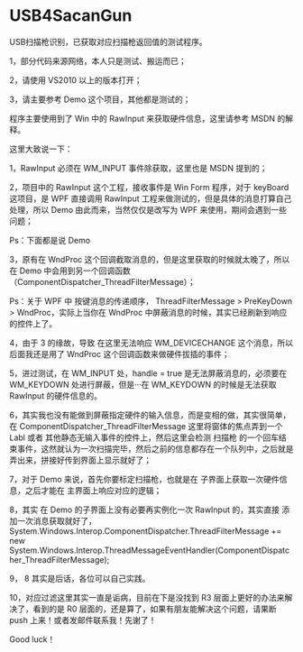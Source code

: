 USB4SacanGun
============

USB扫描枪识别，已获取对应扫描枪返回值的测试程序。

1，部分代码来源网络，本人只是测试、搬运而已；

2，请使用 VS2010 以上的版本打开；

3，请主要参考 Demo 这个项目，其他都是测试的；

程序主要使用到了 Win 中的 RawInput 来获取硬件信息，这里请参考 MSDN 的解释。

这里大致说一下：

1，RawInput 必须在 WM_INPUT 事件除获取，这里也是 MSDN 提到的；

2，项目中的 RawInput 这个工程，接收事件是 Win Form 程序，对于 keyBoard 这项目，是 WPF 直接调用 RawInput 工程来做测试的，但是具体的消息打算自己处理，所以 Demo 由此而来，当然仅仅是改写为 WPF 来使用，期间会遇到一些问题；

Ps：下面都是说 Demo

3，原有在 WndProc 这个回调截取消息的，但是这里获取的时候就太晚了，所以在 Demo 中会用到另一个回调函数（ComponentDispatcher_ThreadFilterMessage）；

Ps：关于 WPF 中 按键消息的传递顺序， ThreadFilterMessage > PreKeyDown > WndProc，实际上当你在 WndProc 中屏蔽消息的时候，其实已经刷新到响应的控件上了。

4，由于 3 的缘故，导致 在这里无法响应 WM_DEVICECHANGE 这个消息，所以后面我还是用了 WndProc 这个回调函数来做硬件拔插的事件；

5，进过测试，在 WM_INPUT 处，handle = true 是无法屏蔽消息的，必须要在 WM_KEYDOWN 处进行屏蔽，但是···在 WM_KEYDOWN 的时候是无法获取 RawInput 的硬件信息的。

6，其实我也没有能做到屏蔽指定硬件的输入信息，而是变相的做，其实很简单，在 ComponentDispatcher_ThreadFilterMessage 这里将窗体的焦点弄到一个 Labl 或者 其他静态无输入事件的控件上，然后这里会检测 扫描枪 的一个回车结束事件，这然就认为一次扫描完毕，然后之前的信息都存在一个队列中，之后就是弄出来，拼接好传到界面上显示就好了；

7，对于 Demo 来说，首先你要标定扫描枪，也就是在 子界面上获取一次硬件信息，之后才能在 主界面上响应对应的逻辑；

8，其实 在 Demo 的子界面上没有必要再实例化一次 RawInput 的，其实直接 添加一次消息获取就好了，System.Windows.Interop.ComponentDispatcher.ThreadFilterMessage +=
                    new System.Windows.Interop.ThreadMessageEventHandler(ComponentDispatcher_ThreadFilterMessage);

9， 8 其实是后话，各位可以自己实践。

10，对应过滤这里其实一直是诟病，目前在下是没找到 R3 层面上更好的办法来解决了，看到的是 R0 层面的，还是算了，如果有朋友能解决这个问题，请果断 push 上来！或者发邮件联系我！先谢了！

Good luck！

